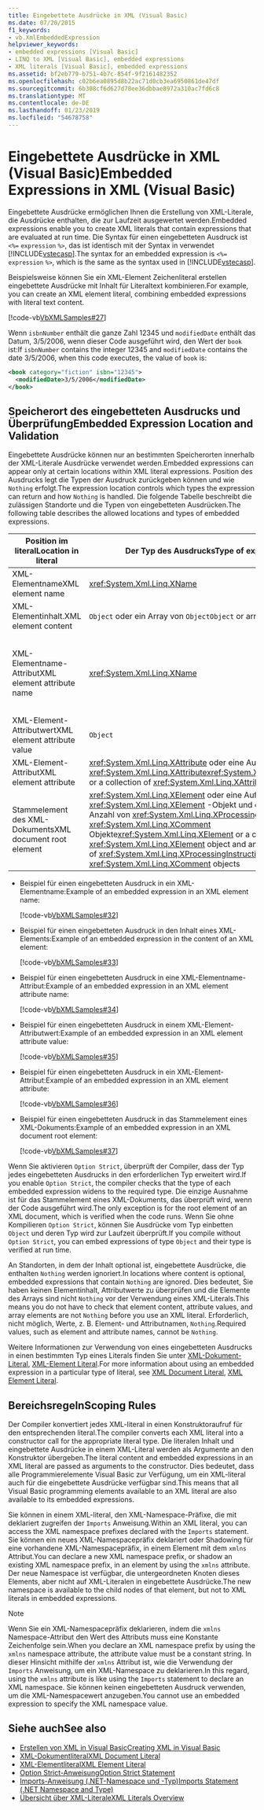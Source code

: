 ```yaml
---
title: Eingebettete Ausdrücke in XML (Visual Basic)
ms.date: 07/20/2015
f1_keywords:
- vb.XmlEmbeddedExpression
helpviewer_keywords:
- embedded expressions [Visual Basic]
- LINQ to XML [Visual Basic], embedded expressions
- XML literals [Visual Basic], embedded expressions
ms.assetid: bf2eb779-b751-4b7c-854f-9f2161482352
ms.openlocfilehash: c02b6ea0895d8b22ac71d0cb3ea6950861de47df
ms.sourcegitcommit: 6b308cf6d627d78ee36dbbae8972a310ac7fd6c8
ms.translationtype: MT
ms.contentlocale: de-DE
ms.lasthandoff: 01/23/2019
ms.locfileid: "54678758"
---
```

# <a name="embedded-expressions-in-xml-visual-basic"></a><span data-ttu-id="61589-102">Eingebettete Ausdrücke in XML (Visual Basic)</span><span class="sxs-lookup"><span data-stu-id="61589-102">Embedded Expressions in XML (Visual Basic)</span></span>
<span data-ttu-id="61589-103">Eingebettete Ausdrücke ermöglichen Ihnen die Erstellung von XML-Literale, die Ausdrücke enthalten, die zur Laufzeit ausgewertet werden.</span><span class="sxs-lookup"><span data-stu-id="61589-103">Embedded expressions enable you to create XML literals that contain expressions that are evaluated at run time.</span></span> <span data-ttu-id="61589-104">Die Syntax für einen eingebetteten Ausdruck ist `<%=` `expression` `%>`, das ist identisch mit der Syntax in verwendet [!INCLUDE[vstecasp](~/includes/vstecasp-md.md)].</span><span class="sxs-lookup"><span data-stu-id="61589-104">The syntax for an embedded expression is `<%=` `expression` `%>`, which is the same as the syntax used in [!INCLUDE[vstecasp](~/includes/vstecasp-md.md)].</span></span>  
  
 <span data-ttu-id="61589-105">Beispielsweise können Sie ein XML-Element Zeichenliteral erstellen eingebettete Ausdrücke mit Inhalt für Literaltext kombinieren.</span><span class="sxs-lookup"><span data-stu-id="61589-105">For example, you can create an XML element literal, combining embedded expressions with literal text content.</span></span>  
  
 [!code-vb[VbXMLSamples#27](../../../../visual-basic/language-reference/operators/codesnippet/VisualBasic/embedded-expressions-in-xml_1.vb)]  
  
 <span data-ttu-id="61589-106">Wenn `isbnNumber` enthält die ganze Zahl 12345 und `modifiedDate` enthält das Datum, 3/5/2006, wenn dieser Code ausgeführt wird, den Wert der `book` ist:</span><span class="sxs-lookup"><span data-stu-id="61589-106">If `isbnNumber` contains the integer 12345 and `modifiedDate` contains the date 3/5/2006, when this code executes, the value of `book` is:</span></span>  
  
```xml  
<book category="fiction" isbn="12345">  
  <modifiedDate>3/5/2006</modifiedDate>  
</book>  
```  
  
## <a name="embedded-expression-location-and-validation"></a><span data-ttu-id="61589-107">Speicherort des eingebetteten Ausdrucks und Überprüfung</span><span class="sxs-lookup"><span data-stu-id="61589-107">Embedded Expression Location and Validation</span></span>  
 <span data-ttu-id="61589-108">Eingebettete Ausdrücke können nur an bestimmten Speicherorten innerhalb der XML-Literale Ausdrücke verwendet werden.</span><span class="sxs-lookup"><span data-stu-id="61589-108">Embedded expressions can appear only at certain locations within XML literal expressions.</span></span> <span data-ttu-id="61589-109">Position des Ausdrucks legt die Typen der Ausdruck zurückgeben können und wie `Nothing` erfolgt.</span><span class="sxs-lookup"><span data-stu-id="61589-109">The expression location controls which types the expression can return and how `Nothing` is handled.</span></span> <span data-ttu-id="61589-110">Die folgende Tabelle beschreibt die zulässigen Standorte und die Typen von eingebetteten Ausdrücken.</span><span class="sxs-lookup"><span data-stu-id="61589-110">The following table describes the allowed locations and types of embedded expressions.</span></span>  
  
|<span data-ttu-id="61589-111">Position im literal</span><span class="sxs-lookup"><span data-stu-id="61589-111">Location in literal</span></span>|<span data-ttu-id="61589-112">Der Typ des Ausdrucks</span><span class="sxs-lookup"><span data-stu-id="61589-112">Type of expression</span></span>|<span data-ttu-id="61589-113">Behandlung von `Nothing`</span><span class="sxs-lookup"><span data-stu-id="61589-113">Handling of `Nothing`</span></span>|  
|---|---|---|  
|<span data-ttu-id="61589-114">XML-Elementname</span><span class="sxs-lookup"><span data-stu-id="61589-114">XML element name</span></span>|<xref:System.Xml.Linq.XName>|<span data-ttu-id="61589-115">Fehler</span><span class="sxs-lookup"><span data-stu-id="61589-115">Error</span></span>|  
|<span data-ttu-id="61589-116">XML-Elementinhalt.</span><span class="sxs-lookup"><span data-stu-id="61589-116">XML element content</span></span>|<span data-ttu-id="61589-117">`Object` oder ein Array von `Object`</span><span class="sxs-lookup"><span data-stu-id="61589-117">`Object` or array of `Object`</span></span>|<span data-ttu-id="61589-118">Ignoriert</span><span class="sxs-lookup"><span data-stu-id="61589-118">Ignored</span></span>|  
|<span data-ttu-id="61589-119">XML-Elementname-Attribut</span><span class="sxs-lookup"><span data-stu-id="61589-119">XML element attribute name</span></span>|<xref:System.Xml.Linq.XName>|<span data-ttu-id="61589-120">Fehler, es sei denn, der den Wert des Attributs auch ist `Nothing`</span><span class="sxs-lookup"><span data-stu-id="61589-120">Error, unless the attribute value is also `Nothing`</span></span>|  
|<span data-ttu-id="61589-121">XML-Element-Attributwert</span><span class="sxs-lookup"><span data-stu-id="61589-121">XML element attribute value</span></span>|`Object`|<span data-ttu-id="61589-122">Attributdeklaration ignoriert</span><span class="sxs-lookup"><span data-stu-id="61589-122">Attribute declaration ignored</span></span>|  
|<span data-ttu-id="61589-123">XML-Element-Attribut</span><span class="sxs-lookup"><span data-stu-id="61589-123">XML element attribute</span></span>|<span data-ttu-id="61589-124"><xref:System.Xml.Linq.XAttribute> oder eine Auflistung von <xref:System.Xml.Linq.XAttribute></span><span class="sxs-lookup"><span data-stu-id="61589-124"><xref:System.Xml.Linq.XAttribute> or a collection of <xref:System.Xml.Linq.XAttribute></span></span>|<span data-ttu-id="61589-125">Ignoriert</span><span class="sxs-lookup"><span data-stu-id="61589-125">Ignored</span></span>|  
|<span data-ttu-id="61589-126">Stammelement des XML-Dokuments</span><span class="sxs-lookup"><span data-stu-id="61589-126">XML document root element</span></span>|<span data-ttu-id="61589-127"><xref:System.Xml.Linq.XElement> oder eine Auflistung von einem <xref:System.Xml.Linq.XElement> -Objekt und eine beliebige Anzahl von <xref:System.Xml.Linq.XProcessingInstruction> und <xref:System.Xml.Linq.XComment> Objekte</span><span class="sxs-lookup"><span data-stu-id="61589-127"><xref:System.Xml.Linq.XElement> or a collection of one <xref:System.Xml.Linq.XElement> object and an arbitrary number of <xref:System.Xml.Linq.XProcessingInstruction> and <xref:System.Xml.Linq.XComment> objects</span></span>|<span data-ttu-id="61589-128">Ignoriert</span><span class="sxs-lookup"><span data-stu-id="61589-128">Ignored</span></span>|  
  
-   <span data-ttu-id="61589-129">Beispiel für einen eingebetteten Ausdruck in ein XML-Elementname:</span><span class="sxs-lookup"><span data-stu-id="61589-129">Example of an embedded expression in an XML element name:</span></span>  
  
     [!code-vb[VbXMLSamples#32](../../../../visual-basic/language-reference/operators/codesnippet/VisualBasic/embedded-expressions-in-xml_2.vb)]  
  
-   <span data-ttu-id="61589-130">Beispiel für einen eingebetteten Ausdruck in den Inhalt eines XML-Elements:</span><span class="sxs-lookup"><span data-stu-id="61589-130">Example of an embedded expression in the content of an XML element:</span></span>  
  
     [!code-vb[VbXMLSamples#33](../../../../visual-basic/language-reference/operators/codesnippet/VisualBasic/embedded-expressions-in-xml_3.vb)]  
  
-   <span data-ttu-id="61589-131">Beispiel für einen eingebetteten Ausdruck in eine XML-Elementname-Attribut:</span><span class="sxs-lookup"><span data-stu-id="61589-131">Example of an embedded expression in an XML element attribute name:</span></span>  
  
     [!code-vb[VbXMLSamples#34](../../../../visual-basic/language-reference/operators/codesnippet/VisualBasic/embedded-expressions-in-xml_4.vb)]  
  
-   <span data-ttu-id="61589-132">Beispiel für einen eingebetteten Ausdruck in einem XML-Element-Attributwert:</span><span class="sxs-lookup"><span data-stu-id="61589-132">Example of an embedded expression in an XML element attribute value:</span></span>  
  
     [!code-vb[VbXMLSamples#35](../../../../visual-basic/language-reference/operators/codesnippet/VisualBasic/embedded-expressions-in-xml_5.vb)]  
  
-   <span data-ttu-id="61589-133">Beispiel für einen eingebetteten Ausdruck in ein XML-Element-Attribut:</span><span class="sxs-lookup"><span data-stu-id="61589-133">Example of an embedded expression in an XML element attribute:</span></span>  
  
     [!code-vb[VbXMLSamples#36](../../../../visual-basic/language-reference/operators/codesnippet/VisualBasic/embedded-expressions-in-xml_6.vb)]  
  
-   <span data-ttu-id="61589-134">Beispiel für einen eingebetteten Ausdruck in das Stammelement eines XML-Dokuments:</span><span class="sxs-lookup"><span data-stu-id="61589-134">Example of an embedded expression in an XML document root element:</span></span>  
  
     [!code-vb[VbXMLSamples#37](../../../../visual-basic/language-reference/operators/codesnippet/VisualBasic/embedded-expressions-in-xml_7.vb)]  
  
 <span data-ttu-id="61589-135">Wenn Sie aktivieren `Option Strict`, überprüft der Compiler, dass der Typ jedes eingebetteten Ausdrucks in den erforderlichen Typ erweitert wird.</span><span class="sxs-lookup"><span data-stu-id="61589-135">If you enable `Option Strict`, the compiler checks that the type of each embedded expression widens to the required type.</span></span> <span data-ttu-id="61589-136">Die einzige Ausnahme ist für das Stammelement eines XML-Dokuments, das überprüft wird, wenn der Code ausgeführt wird.</span><span class="sxs-lookup"><span data-stu-id="61589-136">The only exception is for the root element of an XML document, which is verified when the code runs.</span></span> <span data-ttu-id="61589-137">Wenn Sie ohne Kompilieren `Option Strict`, können Sie Ausdrücke vom Typ einbetten `Object` und deren Typ wird zur Laufzeit überprüft.</span><span class="sxs-lookup"><span data-stu-id="61589-137">If you compile without `Option Strict`, you can embed expressions of type `Object` and their type is verified at run time.</span></span>  
  
 <span data-ttu-id="61589-138">An Standorten, in dem der Inhalt optional ist, eingebettete Ausdrücke, die enthalten `Nothing` werden ignoriert.</span><span class="sxs-lookup"><span data-stu-id="61589-138">In locations where content is optional, embedded expressions that contain `Nothing` are ignored.</span></span> <span data-ttu-id="61589-139">Dies bedeutet, Sie haben keinen Elementinhalt, Attributwerte zu überprüfen und die Elemente des Arrays sind nicht `Nothing` vor der Verwendung eines XML-Literals.</span><span class="sxs-lookup"><span data-stu-id="61589-139">This means you do not have to check that element content, attribute values, and array elements are not `Nothing` before you use an XML literal.</span></span> <span data-ttu-id="61589-140">Erforderlich, nicht möglich, Werte, z. B. Element- und Attributnamen, `Nothing`.</span><span class="sxs-lookup"><span data-stu-id="61589-140">Required values, such as element and attribute names, cannot be `Nothing`.</span></span>  
  
 <span data-ttu-id="61589-141">Weitere Informationen zur Verwendung von eines eingebetteten Ausdrucks in einen bestimmten Typ eines Literals finden Sie unter [XML-Dokument-Literal](../../../../visual-basic/language-reference/xml-literals/xml-document-literal.md), [XML-Element Literal](../../../../visual-basic/language-reference/xml-literals/xml-element-literal.md).</span><span class="sxs-lookup"><span data-stu-id="61589-141">For more information about using an embedded expression in a particular type of literal, see [XML Document Literal](../../../../visual-basic/language-reference/xml-literals/xml-document-literal.md), [XML Element Literal](../../../../visual-basic/language-reference/xml-literals/xml-element-literal.md).</span></span>  
  
## <a name="scoping-rules"></a><span data-ttu-id="61589-142">Bereichsregeln</span><span class="sxs-lookup"><span data-stu-id="61589-142">Scoping Rules</span></span>  
 <span data-ttu-id="61589-143">Der Compiler konvertiert jedes XML-literal in einen Konstruktoraufruf für den entsprechenden literal.</span><span class="sxs-lookup"><span data-stu-id="61589-143">The compiler converts each XML literal into a constructor call for the appropriate literal type.</span></span> <span data-ttu-id="61589-144">Die literalen Inhalt und eingebettete Ausdrücke in einem XML-Literal werden als Argumente an den Konstruktor übergeben.</span><span class="sxs-lookup"><span data-stu-id="61589-144">The literal content and embedded expressions in an XML literal are passed as arguments to the constructor.</span></span> <span data-ttu-id="61589-145">Dies bedeutet, dass alle Programmierelemente Visual Basic zur Verfügung, um ein XML-literal auch für die eingebettete Ausdrücke verfügbar sind.</span><span class="sxs-lookup"><span data-stu-id="61589-145">This means that all Visual Basic programming elements available to an XML literal are also available to its embedded expressions.</span></span>  
  
 <span data-ttu-id="61589-146">Sie können in einem XML-literal, den XML-Namespace-Präfixe, die mit deklariert zugreifen der `Imports` Anweisung.</span><span class="sxs-lookup"><span data-stu-id="61589-146">Within an XML literal, you can access the XML namespace prefixes declared with the `Imports` statement.</span></span> <span data-ttu-id="61589-147">Sie können ein neues XML-Namespacepräfix deklariert oder Shadowing für eine vorhandene XML-Namespacepräfix, in einem Element mit dem `xmlns` Attribut.</span><span class="sxs-lookup"><span data-stu-id="61589-147">You can declare a new XML namespace prefix, or shadow an existing XML namespace prefix, in an element by using the `xmlns` attribute.</span></span> <span data-ttu-id="61589-148">Der neue Namespace ist verfügbar, die untergeordneten Knoten dieses Elements, aber nicht auf XML-Literalen in eingebettete Ausdrücke.</span><span class="sxs-lookup"><span data-stu-id="61589-148">The new namespace is available to the child nodes of that element, but not to XML literals in embedded expressions.</span></span>  
  
> [!NOTE]
>  <span data-ttu-id="61589-149">Wenn Sie ein XML-Namespacepräfix deklarieren, indem die `xmlns` Namespace-Attribut den Wert des Attributs muss eine Konstante Zeichenfolge sein.</span><span class="sxs-lookup"><span data-stu-id="61589-149">When you declare an XML namespace prefix by using the `xmlns` namespace attribute, the attribute value must be a constant string.</span></span> <span data-ttu-id="61589-150">In dieser Hinsicht mithilfe der `xmlns` Attribut ist, wie die Verwendung der `Imports` Anweisung, um ein XML-Namespace zu deklarieren.</span><span class="sxs-lookup"><span data-stu-id="61589-150">In this regard, using the `xmlns` attribute is like using the `Imports` statement to declare an XML namespace.</span></span> <span data-ttu-id="61589-151">Sie können keinen eingebetteten Ausdruck verwenden, um die XML-Namespacewert anzugeben.</span><span class="sxs-lookup"><span data-stu-id="61589-151">You cannot use an embedded expression to specify the XML namespace value.</span></span>  
  
## <a name="see-also"></a><span data-ttu-id="61589-152">Siehe auch</span><span class="sxs-lookup"><span data-stu-id="61589-152">See also</span></span>
- [<span data-ttu-id="61589-153">Erstellen von XML in Visual Basic</span><span class="sxs-lookup"><span data-stu-id="61589-153">Creating XML in Visual Basic</span></span>](../../../../visual-basic/programming-guide/language-features/xml/creating-xml.md)
- [<span data-ttu-id="61589-154">XML-Dokumentliteral</span><span class="sxs-lookup"><span data-stu-id="61589-154">XML Document Literal</span></span>](../../../../visual-basic/language-reference/xml-literals/xml-document-literal.md)
- [<span data-ttu-id="61589-155">XML-Elementliteral</span><span class="sxs-lookup"><span data-stu-id="61589-155">XML Element Literal</span></span>](../../../../visual-basic/language-reference/xml-literals/xml-element-literal.md)
- [<span data-ttu-id="61589-156">Option Strict-Anweisung</span><span class="sxs-lookup"><span data-stu-id="61589-156">Option Strict Statement</span></span>](../../../../visual-basic/language-reference/statements/option-strict-statement.md)
- [<span data-ttu-id="61589-157">Imports-Anweisung (.NET-Namespace und -Typ)</span><span class="sxs-lookup"><span data-stu-id="61589-157">Imports Statement (.NET Namespace and Type)</span></span>](../../../../visual-basic/language-reference/statements/imports-statement-net-namespace-and-type.md)
- [<span data-ttu-id="61589-158">Übersicht über XML-Literale</span><span class="sxs-lookup"><span data-stu-id="61589-158">XML Literals Overview</span></span>](../../../../visual-basic/programming-guide/language-features/xml/xml-literals-overview.md)
